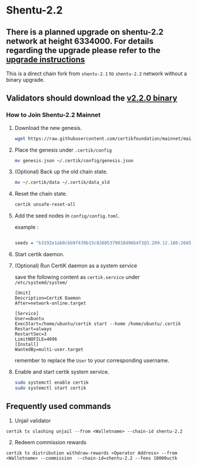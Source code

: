# Shentu-2.2

## There is a planned upgrade on shentu-2.2 network at height 6334000. For details regarding the upgrade please refer to the [upgrade instructions](https://github.com/ShentuChain/mainnet/blob/main/shentu-2.2/upgrade.md)

This is a direct chain fork from `shentu-2.1` to `shentu-2.2` network without a binary upgrade.

## Validators should download the [v2.2.0 binary](https://github.com/certikfoundation/shentu/releases/tag/v2.2.0)

### How to Join Shentu-2.2 Mainnet

 1. Download the new genesis.
    ```bash
    wget https://raw.githubusercontent.com/certikfoundation/mainnet/main/shentu-2.2/genesis.json .
    ```
 2. Place the genesis under `.certik/config`
    ```bash
    mv genesis.json ~/.certik/config/genesis.json
    ```
 3. (Optional) Back up the old chain state.
    ```bash
    mv ~/.certik/data ~/.certik/data_old
    ```
 4. Reset the chain state.
    ```bash
    certik unsafe-reset-all
    ```
 5. Add the seed nodes in `config/config.toml`.
    
    example :
    ```bash
    
    seeds = "b3192e1ab0cbb9f439b15c82605379018d96b4f2@3.209.12.186:26656,23419a3d9deedabce1a3cbfa0d1a3e55ef2364a7@34.229.203.57:26656"
    ```
 6. Start certik daemon.
 
 7. (Optional) Run CertiK daemon as a system service
 
    save the following content as `certik.service` under `/etc/systemd/system/`
 
    ```
    [Unit]
    Description=CertiK Daemon
    After=network-online.target

    [Service]
    User=ubuntu
    ExecStart=/home/ubuntu/certik start --home /home/ubuntu/.certik
    Restart=always
    RestartSec=3
    LimitNOFILE=4096
    [Install]
    WantedBy=multi-user.target
    ```
    remember to replace the `User` to your corresponding username.
    
 8. Enable and start certik system service.
    ```bash
    sudo systemctl enable certik
    sudo systemctl start certik
    ```
    
## Frequently used commands
1. Unjail validator
 ```
 certik tx slashing unjail --from <Walletname> --chain-id shentu-2.2 
 ```
2. Redeem commission rewards
 ```
 certik tx distribution withdraw-rewards <Operator Address> --from <Walletname> --commission  --chain-id=shentu-2.2 --fees 10000uctk
 ```
